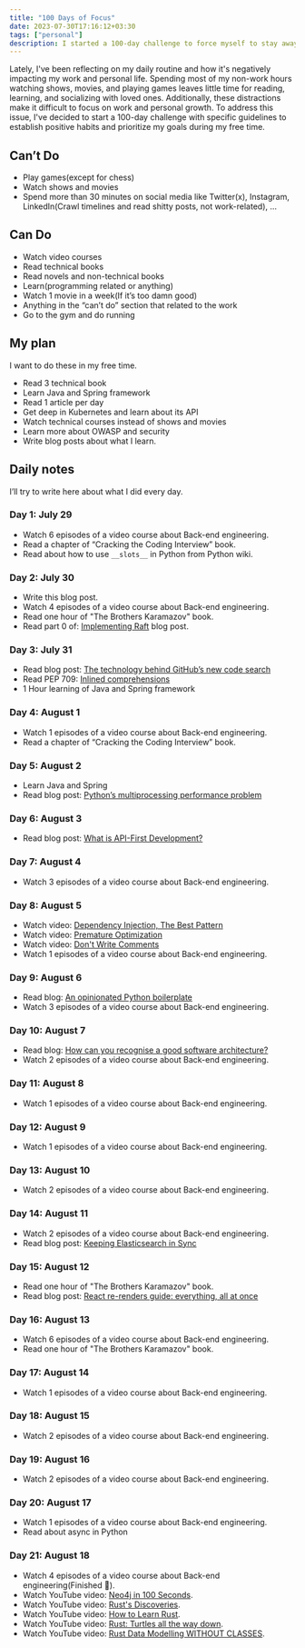 ```yaml
---
title: "100 Days of Focus"
date: 2023-07-30T17:16:12+03:30
tags: ["personal"]
description: I started a 100-day challenge to force myself to stay away from distractions, and earn focus.
---
```


Lately, I've been reflecting on my daily routine and how it's negatively impacting my work and personal life. Spending most of my non-work hours watching shows, movies, and playing games leaves little time for reading, learning, and socializing with loved ones. Additionally, these distractions make it difficult to focus on work and personal growth. To address this issue, I've decided to start a 100-day challenge with specific guidelines to establish positive habits and prioritize my goals during my free time.

## Can’t Do
- Play games(except for chess)
- Watch shows and movies
- Spend more than 30 minutes on social media like Twitter(x), Instagram, LinkedIn(Crawl timelines and read shitty posts, not work-related), …

## Can Do
- Watch video courses
- Read technical books
- Read novels and non-technical books
- Learn(programming related or anything)
- Watch 1 movie in a week(If it’s too damn good)
- Anything in the “can’t do” section that related to the work
- Go to the gym and do running

## My plan
I want to do these in my free time.
- Read 3 technical book
- Learn Java and Spring framework
- Read 1 article per day
- Get deep in Kubernetes and learn about its API
- Watch technical courses instead of shows and movies
- Learn more about OWASP and security
- Write blog posts about what I learn.

## Daily notes
I’ll try to write here about what I did every day.

### Day 1: July 29
- Watch 6 episodes of a video course about Back-end engineering.
- Read a chapter of “Cracking the Coding Interview” book.
- Read about how to use `__slots__` in Python from Python wiki.

### Day 2: July 30
- Write this blog post.
- Watch 4 episodes of a video course about Back-end engineering.
- Read one hour of "The Brothers Karamazov" book.
- Read part 0 of: [Implementing Raft](https://eli.thegreenplace.net/2020/implementing-raft-part-0-introduction/) blog post.

### Day 3: July 31
- Read blog post: [The technology behind GitHub’s new code search](https://github.blog/2023-02-06-the-technology-behind-githubs-new-code-search/)
- Read PEP 709: [Inlined comprehensions](https://peps.python.org/pep-0709/)
- 1 Hour learning of Java and Spring framework

### Day 4: August 1
- Watch 1 episodes of a video course about Back-end engineering.
- Read a chapter of “Cracking the Coding Interview” book.

### Day 5: August 2
- Learn Java and Spring
- Read blog post: [Python’s multiprocessing performance problem](https://pythonspeed.com/articles/faster-multiprocessing-pickle/)

### Day 6: August 3
- Read blog post: [What is API-First Development?](https://newsletter.techworld-with-milan.com/p/what-is-api-first-development)

### Day 7: August 4
- Watch 3 episodes of a video course about Back-end engineering.

### Day 8: August 5
- Watch video: [Dependency Injection, The Best Pattern](https://www.youtube.com/watch?v=J1f5b4vcxCQ)
- Watch video: [Premature Optimization](https://www.youtube.com/watch?v=tKbV6BpH-C8)
- Watch video: [Don't Write Comments](https://www.youtube.com/watch?v=Bf7vDBBOBUA)
- Watch 1 episodes of a video course about Back-end engineering.

### Day 9: August 6
- Read blog: [An opinionated Python boilerplate](https://duarteocarmo.com/blog/opinionated-python-boilerplate.html)
- Watch 3 episodes of a video course about Back-end engineering.

### Day 10: August 7
- Read blog: [How can you recognise a good software architecture?](http://www.modernescpp.com/index.php/how-can-you-recognise-a-good-software-architecture/)
- Watch 2 episodes of a video course about Back-end engineering.

### Day 11: August 8
- Watch 1 episodes of a video course about Back-end engineering.

### Day 12: August 9
- Watch 1 episodes of a video course about Back-end engineering.

### Day 13: August 10
- Watch 2 episodes of a video course about Back-end engineering.

### Day 14: August 11
- Watch 2 episodes of a video course about Back-end engineering.
- Read blog post: [Keeping Elasticsearch in Sync](https://www.elastic.co/blog/found-keeping-elasticsearch-in-sync)

### Day 15: August 12
- Read one hour of "The Brothers Karamazov" book.
- Read blog post: [React re-renders guide: everything, all at once](https://www.developerway.com/posts/react-re-renders-guide)

### Day 16: August 13
- Watch 6 episodes of a video course about Back-end engineering.
- Read one hour of "The Brothers Karamazov" book.

### Day 17: August 14
- Watch 1 episodes of a video course about Back-end engineering.

### Day 18: August 15
- Watch 2 episodes of a video course about Back-end engineering.

### Day 19: August 16
- Watch 2 episodes of a video course about Back-end engineering.

### Day 20: August 17
- Watch 1 episodes of a video course about Back-end engineering.
- Read about async in Python

### Day 21: August 18
- Watch 4 episodes of a video course about Back-end engineering(Finished 👏).
- Watch YouTube video: [Neo4j in 100 Seconds](https://www.youtube.com/watch?v=T6L9EoBy8Zk).
- Watch YouTube video: [Rust's Discoveries](https://youtu.be/v6RxJsk8otY).
- Watch YouTube video: [How to Learn Rust](https://www.youtube.com/watch?v=2hXNd6x9sZs).
- Watch YouTube video: [Rust: Turtles all the way down](https://www.youtube.com/watch?v=PuMXWc0xrK0).
- Watch YouTube video: [Rust Data Modelling WITHOUT CLASSES](https://www.youtube.com/watch?v=z-0-bbc80JM).
